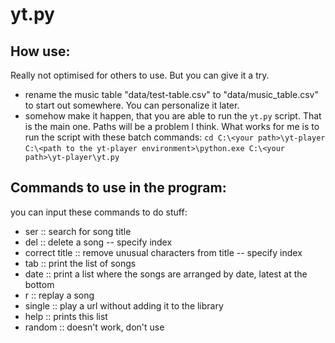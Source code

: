 yt.py
=====

How use:
--------
Really not optimised for others to use. But you can give it a try.
 - rename the music table "data/test-table.csv" to "data/music_table.csv" to
 start out somewhere. You can personalize it later.
 - somehow make it happen, that you are able to run the `yt.py` script. That is
 the main one. Paths will be a problem I think. What works for me is to run the
 script with these batch commands:
    `cd C:\<your path>\yt-player`  
    `C:\<path to the yt-player environment>\python.exe C:\<your path>\yt-player\yt.py`  

Commands to use in the program:
-------------------------------
you can input these commands to do stuff:
 - ser :: search for song title
 - del :: delete a song -- specify index
 - correct title :: remove unusual characters from title  -- specify index
 - tab :: print the list of songs
 - date :: print a list where the songs are arranged by date, latest at the bottom
 - r :: replay a song
 - single :: play a url without adding it to the library
 - help :: prints this list
 - random :: doesn't work, don't use